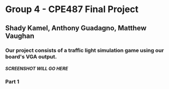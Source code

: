# Group 4 - CPE487 Final Project
## Shady Kamel, Anthony Guadagno, Matthew Vaughan
### Our project consists of a traffic light simulation game using our board's VGA output. 
##### SCREENSHOT WILL GO HERE
### Part 1
